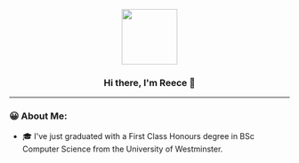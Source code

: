 <div align="center">
  <img src="https://avatars.githubusercontent.com/u/63851638?v=4" width="100px" />
  <h3>Hi there, I'm Reece 👋</h3>
</div>

---

### 😀 About Me:

- 🎓 I've just graduated with a First Class Honours degree in BSc Computer Science from the University of Westminster.

<!--
**english-ra/english-ra** is a ✨ _special_ ✨ repository because its `README.md` (this file) appears on your GitHub profile.

Here are some ideas to get you started:

- 🔭 I’m currently working on ...
- 🌱 I’m currently learning ...
- 👯 I’m looking to collaborate on ...
- 🤔 I’m looking for help with ...
- 💬 Ask me about ...
- 📫 How to reach me: ...
- 😄 Pronouns: ...
- ⚡ Fun fact: ...
-->
